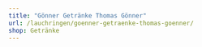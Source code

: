 ```yaml
---
title: "Gönner Getränke Thomas Gönner"
url: /lauchringen/goenner-getraenke-thomas-goenner/
shop: Getränke
---
```

